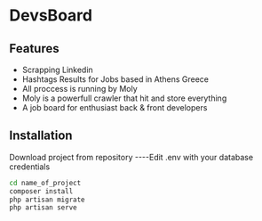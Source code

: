 # DevsBoard

## Features

- Scrapping Linkedin 
- Hashtags Results for Jobs based in Athens Greece
- All proccess is running by Moly
- Moly is a powerfull crawler that hit and store everything
- A job board for enthusiast back & front developers


## Installation
Download project from repository
----Edit .env with your database credentials
```sh
cd name_of_project
composer install
php artisan migrate
php artisan serve
```
